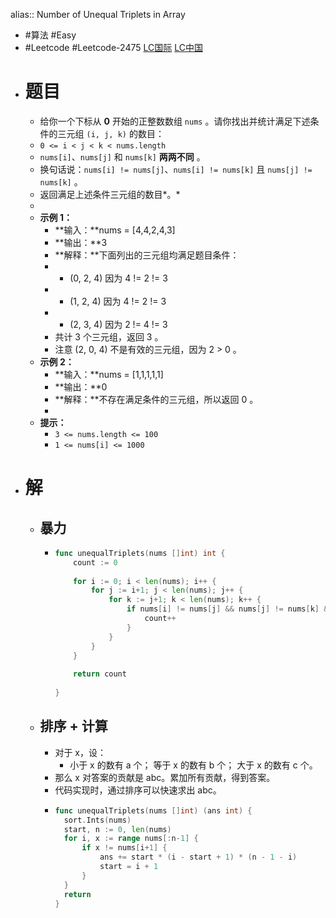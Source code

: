 alias:: Number of Unequal Triplets in Array
- #算法 #Easy
- #Leetcode #Leetcode-2475 [LC国际](https://leetcode.com/problems/number-of-unequal-triplets-in-array/) [LC中国](https://leetcode.cn/problems/number-of-unequal-triplets-in-array/)
- # 题目
	- 给你一个下标从 **0** 开始的正整数数组 `nums` 。请你找出并统计满足下述条件的三元组 `(i, j, k)` 的数目：
	- `0 <= i < j < k < nums.length`
	- `nums[i]`、`nums[j]` 和 `nums[k]` **两两不同** 。
	- 换句话说：`nums[i] != nums[j]`、`nums[i] != nums[k]` 且 `nums[j] != nums[k]` 。
	- 返回满足上述条件三元组的数目*。*
	-
	- **示例 1：**
		- **输入：**nums = [4,4,2,4,3]
		- **输出：**3
		- **解释：**下面列出的三元组均满足题目条件：
		- - (0, 2, 4) 因为 4 != 2 != 3
		- - (1, 2, 4) 因为 4 != 2 != 3
		- - (2, 3, 4) 因为 2 != 4 != 3
		- 共计 3 个三元组，返回 3 。
		- 注意 (2, 0, 4) 不是有效的三元组，因为 2 > 0 。
	- **示例 2：**
		- **输入：**nums = [1,1,1,1,1]
		- **输出：**0
		- **解释：**不存在满足条件的三元组，所以返回 0 。
		-
	- **提示：**
		- `3 <= nums.length <= 100`
		- `1 <= nums[i] <= 1000`
- # 解
	- ## 暴力
		- ```go
		  func unequalTriplets(nums []int) int {
		      count := 0
		      
		      for i := 0; i < len(nums); i++ {
		          for j := i+1; j < len(nums); j++ {
		              for k := j+1; k < len(nums); k++ {
		                  if nums[i] != nums[j] && nums[j] != nums[k] && nums[i] != nums[k] {
		                      count++
		                  }
		              }
		          }
		      }
		      
		      return count
		      
		  }
		  ```
	- ## 排序 + 计算
		- 对于 x，设：
			- 小于 x 的数有 a 个；
			  等于 x 的数有 b 个；
			  大于 x 的数有 c 个。
		- 那么 x 对答案的贡献是 abc。累加所有贡献，得到答案。
		- 代码实现时，通过排序可以快速求出 abc。
		- ```go
		  func unequalTriplets(nums []int) (ans int) {
		  	sort.Ints(nums)
		  	start, n := 0, len(nums)
		  	for i, x := range nums[:n-1] {
		  		if x != nums[i+1] {
		  			ans += start * (i - start + 1) * (n - 1 - i)
		  			start = i + 1
		  		}
		  	}
		  	return
		  }
		  
		  ```